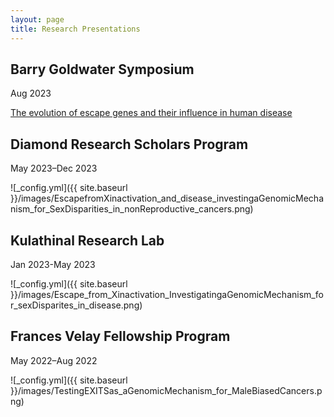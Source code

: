 ```yaml
---
layout: page
title: Research Presentations
---
```

## Barry Goldwater Symposium
Aug 2023


[The evolution of escape genes and their influence in human disease](file:///Users/nalahamilton/Downloads/Summary%20of%20Mammals%20and%20Escape.pdf)

## Diamond Research Scholars Program
May 2023–Dec 2023


![_config.yml]({{ site.baseurl }}/images/EscapefromXinactivation_and_disease_investingaGenomicMechanism_for_SexDisparities_in_nonReproductive_cancers.png)

## Kulathinal Research Lab
Jan 2023-May 2023


![_config.yml]({{ site.baseurl }}/images/Escape_from_Xinactivation_InvestigatingaGenomicMechanism_for_sexDisparites_in_disease.png)

## Frances Velay Fellowship Program
May 2022–Aug 2022


![_config.yml]({{ site.baseurl }}/images/TestingEXITSas_aGenomicMechanism_for_MaleBiasedCancers.png)


